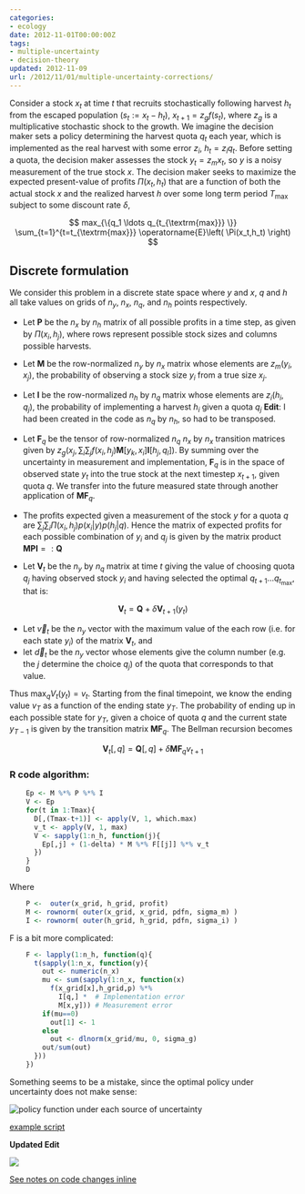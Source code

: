 ```yaml
---
categories:
- ecology
date: 2012-11-01T00:00:00Z
tags:
- multiple-uncertainty
- decision-theory
updated: 2012-11-09
url: /2012/11/01/multiple-uncertainty-corrections/
---
```


Consider a stock $x_t$ at time $t$ that recruits stochastically following harvest $h_t$ from the escaped population ($s_t := x_t - h_t$), $x_{t+1} = z_g f(s_t)$, where $z_g$ is a multiplicative stochastic shock to the growth.  We imagine the decision maker sets a policy determining the harvest quota $q_t$ each year, which is implemented as the real harvest with some error $z_i$, $h_t = z_i q_t$.  Before setting a quota, the decision maker assesses the stock $y_t = z_m x_t$, so $y$ is a noisy measurement of the true stock $x$.  The decision maker seeks to maximize the expected present-value of profits $\Pi(x_t,h_t)$ that are a function of both the actual stock $x$ and the realized harvest $h$ over some long term period $T_{\textrm{max}}$ subject to some discount rate $\delta$,

$$ max_{\{q_1 \ldots q_{t_{\textrm{max}}} \}} \sum_{t=1}^{t=t_{\textrm{max}}} \operatorname{E}\left( \Pi(x_t,h_t) \right) $$


## Discrete formulation

We consider this problem in a discrete state space where $y$ and $x$, $q$ and $h$ all take values on grids of $n_y$, $n_x$, $n_q$, and $n_h$ points respectively.  

* Let $\mathbf{P}$ be the $n_x$ by $n_h$ matrix of all possible profits in a time step, as given by $\Pi(x_i, h_j)$, where rows represent possible stock sizes and columns possible harvests.  

* Let $\mathbf{M}$ be the row-normalized $n_y$ by $n_x$ matrix whose elements are $z_m(y_i, x_j)$, the probability of observing a stock size $y_i$ from a true size $x_j$.  

* Let $\mathbf{I}$ be the row-normalized $n_h$ by $n_q$ matrix whose elements are $z_i(h_i, q_j)$, the probability of implementing a harvest $h_i$ given a quota $q_j$ **Edit**: I had been created in the code as $n_q$ by $n_h$, so had to be transposed.  

* Let $\mathbf{F}_q$ be the tensor of row-normalized $n_q$ $n_x$ by $n_x$ transition matrices given by $z_g(x_j,  \sum_i \sum_j f(x_i, h_j) \mathbf{M}[y_k, x_i] \mathbf{I}[h_j, q_l] )$.  By summing over the uncertainty in measurement and implementation, $\mathbf{F}_q$ is in the space of observed state $y_t$ into the true stock at the next timestep $x_{t+1}$, given quota $q$.  We transfer into the future measured state through another application of $\mathbf{M} \mathbf{F}_q$.  

* The profits expected given a measurement of the stock $y$ for a quota $q$ are $\sum_j \sum_i \Pi(x_i, h_j) p(x_i | y) p(h_j | q)$.  Hence the matrix of expected profits for each possible combination of $y_i$ and $q_j$ is given by the matrix product $\mathbf{M} \mathbf{P} \mathbf{I} =: \mathbf{Q}$

* Let $\mathbf{V}_t$ be the $n_y$ by $n_q$ matrix at time $t$ giving the value of choosing quota $q_j$ having observed stock $y_i$ and having selected the optimal $q_{t+1} \ldots q_{t_{\textrm{max}}}$, that is: 

$$ \mathbf{V}_t = \mathbf{Q} + \delta \mathbf{V}_{t+1}(y_t) $$

* Let $\vec{v}_t$ be the $n_y$ vector with the maximum value of the each row (i.e. for each state $y_i$) of the matrix $\mathbf{V}_t$, and
* let $\vec{d}_t$ be the $n_y$ vector whose elements give the column number (e.g. the $j$ determine the choice $q_j$) of the quota that corresponds to that value.  

Thus $\operatorname{max}_q V_t(y_t) = v_t$.  Starting from the final timepoint, we know the ending value $v_T$ as a function of the ending state $y_T$.  The probability of ending up in each possible state for $y_T$, given a choice of quota $q$ and the current state $y_{T-1}$ is given by the transition matrix $\mathbf{M}\mathbf{F}_q$. The Bellman recursion becomes 

$$ \mathbf{V}_t[,q] = \mathbf{Q}[,q] + \delta \mathbf{M} \mathbf{F}_q v_{t+1} $$



### R code algorithm:

```r
    Ep <- M %*% P %*% I
    V <- Ep
    for(t in 1:Tmax){                                 
      D[,(Tmax-t+1)] <- apply(V, 1, which.max)        
      v_t <- apply(V, 1, max)                        
      V <- sapply(1:n_h, function(j){               
        Ep[,j] + (1-delta) * M %*% F[[j]] %*% v_t  
      })
    }
    D
```

Where 

```r  
    P <-  outer(x_grid, h_grid, profit) 
    M <- rownorm( outer(x_grid, x_grid, pdfn, sigma_m) )
    I <- rownorm( outer(h_grid, h_grid, pdfn, sigma_i) )
```

F is a bit more complicated:

```r    
    F <- lapply(1:n_h, function(q){  
      t(sapply(1:n_x, function(y){
        out <- numeric(n_x)
        mu <- sum(sapply(1:n_x, function(x)
          f(x_grid[x],h_grid,p) %*% 
            I[q,] *  # Implementation error
            M[x,y])) # Measurement error
        if(mu==0)
          out[1] <- 1
        else 
          out <- dlnorm(x_grid/mu, 0, sigma_g)
        out/sum(out)
      }))
    })
```




Something seems to be a mistake, since the optimal policy under uncertainty does not make sense: 


![policy function under each source of uncertainty](http://farm8.staticflickr.com/7132/8158258480_972c8543e6.jpg)

[example script](https://github.com/cboettig/pdg_control/blob/bbef99ec43c75ff1dca959c1511b44c5159f4f4c/inst/examples/mult_uncertainty_test.md)


**Updated Edit**


![](/2012/assets/figures/2012-11-17-f6c225f69f-policyfunctions.png) 

[See notes on code changes inline](https://github.com/cboettig/pdg_control/commit/954cea9310063150bb42567b19caa272b34d32c2)
